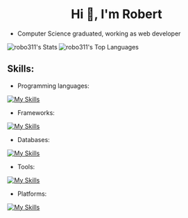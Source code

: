 <h1 align="center">Hi 👋, I'm Robert</h1>

- Computer Science graduated, working as web developer

![robo311's Stats](https://github-readme-stats.vercel.app/api?username=robo311&theme=gotham&show_icons=true&hide_border=true&count_private=true)
![robo311's Top Languages](https://github-readme-stats.vercel.app/api/top-langs/?username=robo311&theme=gotham&show_icons=true&hide_border=true&layout=compact)


<h2>Skills:</h2>

- Programming languages:
  
[![My Skills](https://skillicons.dev/icons?i=js,ts,html,css,nodejs)](https://skillicons.dev)

- Frameworks:
  
[![My Skills](https://skillicons.dev/icons?i=react,nextjs,vue,nuxtjs,astro,tailwind,bootstrap,sass,styledcomponents,express,discordjs)](https://skillicons.dev)

- Databases:
  
[![My Skills](https://skillicons.dev/icons?i=firebase,mongodb,mysql,postgres)](https://skillicons.dev)

- Tools:
  
[![My Skills](https://skillicons.dev/icons?i=vscode,figma,git,github,gitlab,bots,discord,docker,latex,ai,ps,blender,sketchup,unity,notion)](https://skillicons.dev)

- Platforms:
  
[![My Skills](https://skillicons.dev/icons?i=apple,windows)](https://skillicons.dev)


